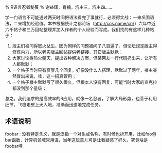 % R语言忍者秘笈
% 谢益辉，肖楠，坑主三，坑主四……

学一门语言不可能通过两天时间把语法看完了事就行，必须得实战：一来巩固语法，二来增加经验值。本书根据统计之都论坛（<http://cos.name/cn/>）六年中近六千帖子和三万回帖整理并加入作者的个人经验而写成。我们找的有这样几种帖子：

1. 版主们被问得怒火丛生，因为同样的问题被问了八百遍了，但论坛规定版主得修炼内力，所以老实版主回帖提供老链接，其它版主默默；
1. 大家讨论得热火朝天，提出各种解决方案，但某网友一行代码扔出来，让所有人都默默；
1. 一个帖子当时只有寥寥几个回复，好像没什么人搭理，默默过了两年，楼主突然冒出来说，哇，这一招真管用；
1. 一个帖子楼主默默写了很久很久，但根本人没有回复，可能当时大家的查克拉都没到那个量级；

总之，我们追求的是高效率的R应用，就像一名忍者，了解大局形势，也善于利用细节，飞檐走壁上天入地，准确而迅速地完成任务。

## 术语说明

foobar
:   没有特定含义，就是泛指一个对象或名称，有时候也拆开用，比如foo包bar函数，计算机领域常用语，当年这玩意儿可是让我疑惑了好久，究竟啥是foobar哩

